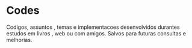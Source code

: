 # Codes

Codigos, assuntos , temas e implementacoes  desenvolvidos durantes estudos em livros , web ou com amigos. Salvos para futuras consultas e melhorias.

